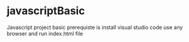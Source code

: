 # javascriptBasic
Javascript project basic
prerequiste is
install visual studio code
use any browser and run index.html file
